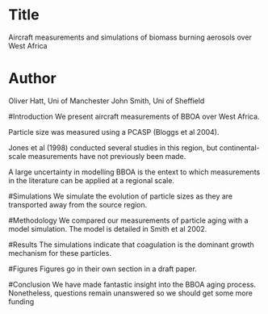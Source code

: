 # Title
Aircraft measurements and simulations of biomass burning aerosols over West Africa

# Author
Oliver Hatt, Uni of Manchester
John Smith, Uni of Sheffield

#Introduction
We present aircraft measurements of BBOA over West Africa.

Particle size was measured using a PCASP (Bloggs et al 2004).

Jones et al (1998) conducted several studies in this region, but continental-scale measurements have not previously been made.

A large uncertainty in modelling BBOA is the entext to which measurements in the literature can be applied at a regional scale.

#Simulations
We simulate the evolution of particle sizes as they are transported away from the source region.

#Methodology
We compared our measurements of particle aging with a model simulation.
The model is detailed in Smith et al 2002.

#Results
The simulations indicate that coagulation is the dominant growth mechanism for these particles.

#Figures
Figures go in their own section in a draft paper.

#Conclusion
We have made fantastic insight into the BBOA aging process. Nonetheless, questions remain unanswered so we should get some more funding
